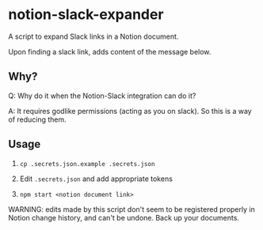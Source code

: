 # notion-slack-expander

A script to expand Slack links in a Notion document.

Upon finding a slack link, adds content of the message below.

## Why?

Q: Why do it when the Notion-Slack integration can do it?

A: It requires godlike permissions (acting as you on slack). So this is a way of reducing them.

## Usage

1. `cp .secrets.json.example .secrets.json`

2. Edit `.secrets.json` and add appropriate tokens

3. `npm start <notion document link>`

WARNING: edits made by this script don't seem to be registered properly in
Notion change history, and can't be undone. Back up your documents.
